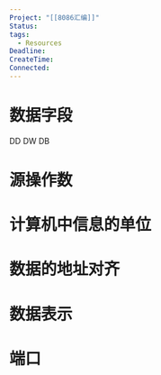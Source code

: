 ```yaml
---
Project: "[[8086汇编]]"
Status: 
tags:
  - Resources
Deadline: 
CreateTime: 
Connected:
---
```

# 数据字段
DD DW DB
# 源操作数
# 计算机中信息的单位
# 数据的地址对齐
# 数据表示
# 端口